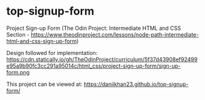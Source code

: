 # top-signup-form

Project Sign-up Form (The Odin Project: Intermediate HTML and CSS Section - https://www.theodinproject.com/lessons/node-path-intermediate-html-and-css-sign-up-form)

Design followed for implementation: https://cdn.statically.io/gh/TheOdinProject/curriculum/5f37d43908ef92499e95a9b90fc3cc291a95014c/html_css/project-sign-up-form/sign-up-form.png

This project can be viewed at: https://daniikhan23.github.io/top-signup-form/
